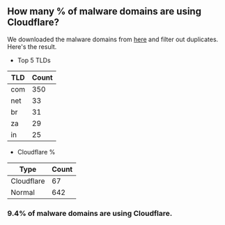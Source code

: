## How many % of malware domains are using Cloudflare?


We downloaded the malware domains from [here](https://urlhaus.abuse.ch) and filter out duplicates.
Here's the result.


[//]: # (start replacement)


- Top 5 TLDs

| TLD | Count |
| --- | --- |
| com | 350 |
| net | 33 |
| br | 31 |
| za | 29 |
| in | 25 |


- Cloudflare %

| Type | Count |
| --- | --- |
| Cloudflare | 67 |
| Normal | 642 |


### 9.4% of malware domains are using Cloudflare.